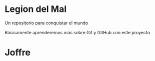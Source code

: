 # Legion del Mal
Un repositorio para conquistar el mundo

Básicamente aprenderemos más sobre Git y GitHub con este proyecto


# Joffre